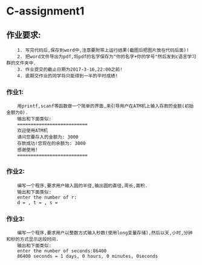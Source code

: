 # C-assignment1

## 作业要求:
        1. 写完代码后,保存到word中,注意要附带上运行结果(截图后把图片放在代码后面)!
        2. 把word文件导出为pdf,将pdf的名字保存为"你的名字+你的学号"然后发到c语言学习群的文件夹中.
        3. 作业提交的截止日期为2017-3-16,22:00之前!
        4. 逾期交作业的同学将只能得到一半的平时成绩!

### 作业1:
        用printf,scanf等函数做一个简单的界面,来引导用户在ATM机上输入存款的金额(初始金额为0).
        输出和下面类似:
        ==========================
        欢迎使用ATM机
        请问您要存入的金额为: 3000       
        存款成功!您现在的余额为: 3000
        感谢使用!     
        ==========================
        
### 作业2:
        编写一个程序,要求用户输入圆的半径,输出圆的直径,周长,面积.
        输出和下面类似:
        enter the number of r:        
        d = , t = , s = 



### 作业3:
        编写一个程序,要求用户以整数方式输入秒数(使用long变量存储),然后以天,小时,分钟和秒的方式显示这段时间.
        输出和下面类似:
        enter the number of seconds:86400        
        86400 seconds = 1 days, 0 hours, 0 minutes, 0seconds
